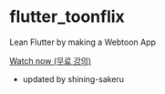 # flutter_toonflix

Lean Flutter by making a Webtoon App

[Watch now (무료 강의)](https://nomadcoders.co/flutter-for-beginners)

+ updated by shining-sakeru